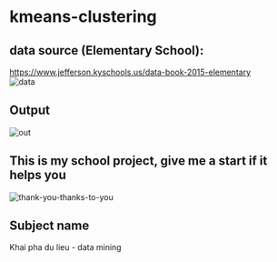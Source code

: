 # kmeans-clustering  

## data source (Elementary School):  
   https://www.jefferson.kyschools.us/data-book-2015-elementary  
![data](https://user-images.githubusercontent.com/86332370/169287527-54f480ec-7925-4d47-8fdf-ba2529889e63.PNG)
  
## Output  
![out](https://user-images.githubusercontent.com/86332370/169287558-0f3a36c4-46a7-4e85-b445-f113baee85bc.PNG)

## This is my school project, give me a start if it helps you
![thank-you-thanks-to-you](https://user-images.githubusercontent.com/86332370/169284332-0edd2f4d-6003-4a64-83a6-224eceb97d18.gif)
## Subject name
Khai pha du lieu - data mining
